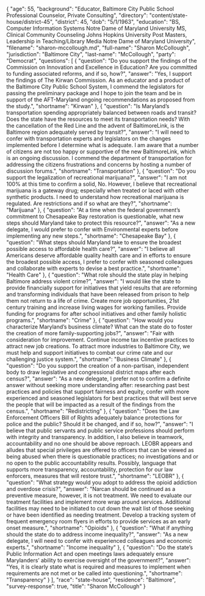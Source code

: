 {
  "age": 55,
  "background": "Educator, Baltimore City Public School Professional Counselor, Private Consulting",
  "directory": "content/state-house/district-45",
  "district": 45,
  "dob": "5/1/1963",
  "education": "BS, Computer Information Systems Notre Dame of Maryland University MS, Clinical Community Counseling Johns Hopkins University Post Masters, Leadership in Teaching/Library Media Notre Dame of Maryland University",
  "filename": "sharon-mccollough.md",
  "full-name": "Sharon McCollough",
  "jurisdiction": "Baltimore City",
  "last-name": "McCollough",
  "party": "Democrat",
  "questions": [
    {
      "question": "Do you support the findings of the Commission on Innovation and Excellence in Education? Are you committed to funding associated reforms, and if so, how?",
      "answer": "Yes, I support the findings of The Kirwan Commission.  As an educator and a product of the Baltimore City Public School System, I commend the legislators for passing the preliminary package and I hope to join the team and be in support of the AFT-Maryland ongoing recommendations as proposed from the study.",
      "shortname": "Kirwan"
    },
    {
      "question": "Is Maryland’s transportation spending appropriately balanced between roads and transit? Does the state have the resources to meet its transportation needs? With the cancellation of the Red Line and the advent of BaltimoreLink, is the Baltimore region adequately served by transit?",
      "answer": "I will need to confer with transportation experts and legislators on the changes implemented before I determine what is adequate.  I am aware that a number of citizens are not too happy or supportive of the new BaltimoreLink, which is an ongoing discussion.  I commend the department of transportation for addressing the citizens frustrations and concerns by hosting a number of discussion forums.",
      "shortname": "Transportation"
    },
    {
      "question": "Do you support the legalization of recreational marijuana?",
      "answer": "I am not 100% at this time to confirm a solid, No.  However, I believe that recreational marijuana is a gateway drug; especially when treated or laced with other synthetic products.  I need to understand how recreational marijuana is regulated.  Are restrictions and if so what are they?",
      "shortname": "Marijuana"
    },
    {
      "question": "At a time when the federal government’s commitment to Chesapeake Bay restoration is questionable, what new steps should Maryland take to protect this resource?",
      "answer": "As a new delegate, I would prefer to confer with  Environmental experts before implementing any new steps.",
      "shortname": "Chesapeake Bay"
    },
    {
      "question": "What steps should Maryland take to ensure the broadest possible access to affordable health care?",
      "answer": "I believe all Americans deserve affordable quality health care and in efforts to ensure the broadest possible access, I prefer to  confer with seasoned colleagues and collaborate with experts to devise a best practice.",
      "shortname": "Health Care"
    },
    {
      "question": "What role should the state play in helping Baltimore address violent crime?",
      "answer": "I would like the state to provide financially support for initiatives that yield results that are reforming and transforming individuals that have been released from prison to help them not return to a life of crime.  Create more job opportunities, 21st century training and increase living wages for working families.  Provide funding for programs for after school initiatives and other family holistic programs.",
      "shortname": "Crime"
    },
    {
      "question": "How would you characterize Maryland’s business climate? What can the state do to foster the creation of more family-supporting jobs?",
      "answer": "Fair with consideration for improvement.  Continue income tax incentive practices to attract new job creations.  To attract more industries to Baltimore City, we must help and support initiatives to combat our crime rate and our challenging justice system.",
      "shortname": "Business Climate"
    },
    {
      "question": "Do you support the creation of a non-partisan, independent body to draw legislative and congressional district maps after each census?",
      "answer": "As a new delegate, I prefer not to confirm a definite answer without seeking more understanding after:  researching past best practices and policies that support fairness and equity, confer with more experienced and seasoned legislators for best practices that will best serve the people that will be impacted as a result of the findings from the census.",
      "shortname": "Redistricting"
    },
    {
      "question": "Does the Law Enforcement Officers Bill of Rights adequately balance protections for police and the public? Should it be changed, and if so, how?",
      "answer": "I believe that public servants and public service professions should perform with integrity and transparency.  In addition, I also believe in teamwork, accountability and no one should be above reproach.   LEOBR appears and alludes that special privileges are offered to officers that can be viewed as being abused when there is questionable practices;  no investigations and or no open to the public accountability results.  Possibly,  language that supports more transparency, accountability, protection for our law enforcers, measures that will restore trust.",
      "shortname": "LEOBR"
    },
    {
      "question": "What strategy would you adopt to address the opioid addiction and overdose crisis?",
      "answer": "Narcan should be continued as a preventive measure, however, it is not treatment.  We need to evaluate our treatment facilities and implement more wrap around services.  Additional facilities may need to be initiated to cut down the wait list of those seeking or have been identified as needing treatment. Develop a tracking system of frequent emergency room flyers in efforts to provide services as an early onset measure.",
      "shortname": "Opioids"
    },
    {
      "question": "What if anything should the state do to address income inequality?",
      "answer": "As a new delegate, I will need to confer with experienced colleagues and economic experts.",
      "shortname": "Income inequality"
    },
    {
      "question": "Do the state’s Public Information Act and open meetings laws adequately ensure Marylanders’ ability to exercise oversight of the government?",
      "answer": "Yes, it is clearly state what is required and measures to implement when requirements are not met or be called into questioning.",
      "shortname": "Transparency"
    }
  ],
  "race": "state-house",
  "residence": "Baltimore",
  "survey-response": true,
  "title": "Sharon McCollough"
}

